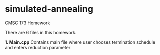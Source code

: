 # simulated-annealing
CMSC 173 Homework

There are 6 files in this homework.

<b>1. Main.cpp</b> 
<t>Contains main file where user chooses termination schedule and enters reduction parameter</t>
